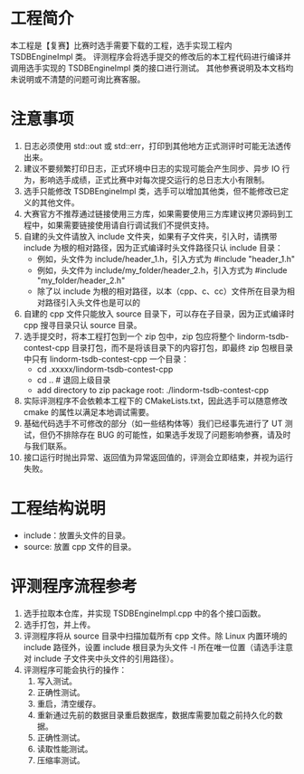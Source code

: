 # 工程简介
本工程是【复赛】比赛时选手需要下载的工程，选手实现工程内 TSDBEngineImpl 类。
评测程序会将选手提交的修改后的本工程代码进行编译并调用选手实现的 TSDBEngineImpl 类的接口进行测试。
其他参赛说明及本文档均未说明或不清楚的问题可询比赛客服。
  

# 注意事项
1. 日志必须使用 std::out 或 std::err，打印到其他地方正式测评时可能无法透传出来。
2. 建议不要频繁打印日志，正式环境中日志的实现可能会产生同步、异步 IO 行为，影响选手成绩，正式比赛中对每次提交运行的总日志大小有限制。
3. 选手只能修改 TSDBEngineImpl 类，选手可以增加其他类，但不能修改已定义的其他文件。
4. 大赛官方不推荐通过链接使用三方库，如果需要使用三方库建议拷贝源码到工程中，如果需要链接使用请自行调试我们不提供支持。
5. 自建的头文件请放入 include 文件夹，如果有子文件夹，引入时，请携带 include 为根的相对路径，因为正式编译时头文件路径只认 include 目录：
   + 例如，头文件为 include/header_1.h，引入方式为 #include "header_1.h"
   + 例如，头文件为 include/my_folder/header_2.h，引入方式为 #include "my_folder/header_2.h"
   + 除了以 include 为根的相对路径，以本（cpp、c、cc）文件所在目录为相对路径引入头文件也是可以的
6. 自建的 cpp 文件只能放入 source 目录下，可以存在子目录，因为正式编译时 cpp 搜寻目录只认 source 目录。
7. 选手提交时，将本工程打包到一个 zip 包中，zip 包应将整个 lindorm-tsdb-contest-cpp 目录打包，而不是将该目录下的内容打包，即最终 zip 包根目录中只有 lindorm-tsdb-contest-cpp 一个目录：
    + cd .xxxxx/lindorm-tsdb-contest-cpp
    + cd .. # 退回上级目录
    + add directory to zip package root: ./lindorm-tsdb-contest-cpp
8. 实际评测程序不会依赖本工程下的 CMakeLists.txt，因此选手可以随意修改 cmake 的属性以满足本地调试需要。
9. 基础代码选手不可修改的部分（如一些结构体等）我们已经事先进行了 UT 测试，但仍不排除存在 BUG 的可能性，如果选手发现了问题影响参赛，请及时与我们联系。
10. 接口运行时抛出异常、返回值为异常返回值的，评测会立即结束，并视为运行失败。
  

# 工程结构说明
+ include：放置头文件的目录。
+ source: 放置 cpp 文件的目录。
  

# 评测程序流程参考
1. 选手拉取本仓库，并实现 TSDBEngineImpl.cpp 中的各个接口函数。
2. 选手打包，并上传。
3. 评测程序将从 source 目录中扫描加载所有 cpp 文件。除 Linux 内置环境的 include 路径外，设置 include 根目录为头文件 -I 所在唯一位置（请选手注意对 include 子文件夹中头文件的引用路径）。
4. 评测程序可能会执行的操作：
    1. 写入测试。
    2. 正确性测试。
    3. 重启，清空缓存。
    4. 重新通过先前的数据目录重启数据库，数据库需要加载之前持久化的数据。
    5. 正确性测试。
    6. 读取性能测试。
    7. 压缩率测试。
  
